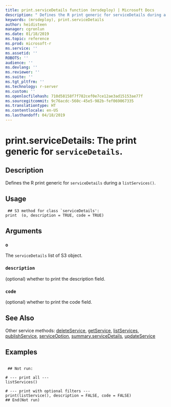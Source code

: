 ```yaml
---
title: print.serviceDetails function (mrsdeploy) | Microsoft Docs
description: " Defines the R print generic for serviceDetails during a  listServices(). "
keywords: (mrsdeploy), print.serviceDetails
author: heidisteen
manager: cgronlun
ms.date: 01/18/2019
ms.topic: reference
ms.prod: microsoft-r
ms.service: ''
ms.assetid: ''
ROBOTS: ''
audience: ''
ms.devlang: ''
ms.reviewer: ''
ms.suite: ''
ms.tgt_pltfrm: ''
ms.technology: r-server
ms.custom: ''
ms.openlocfilehash: 710d58158f7f782cef0e7ce12ae3ad15153ae77f
ms.sourcegitcommit: 9c76acdc-560c-45e5-982b-fef069067335
ms.translationtype: HT
ms.contentlocale: en-US
ms.lasthandoff: 04/18/2019
---
```

 # <a name="printservicedetails-the-print-generic-for-servicedetails"></a>print.serviceDetails: The print generic for `serviceDetails`. 
 ## <a name="description"></a>Description

Defines the R print generic for `serviceDetails` during a `listServices()`.


 ## <a name="usage"></a>Usage

```   
 ## S3 method for class `serviceDetails':
print  (o, description = TRUE, code = TRUE)

```

 ## <a name="arguments"></a>Arguments



 ### `o`
 The `serviceDetails` list of S3 object. 



 ### `description`
 (optional) whether to print the description field. 



 ### `code`
 (optional) whether to print the code field. 



 ## <a name="see-also"></a>See Also

Other service methods: [deleteService](deleteService.md), [getService](getService.md), [listServices](listServices.md), [publishService](publishService.md), [serviceOption](serviceOption.md), [summary.serviceDetails](summary.serviceDetails.md), [updateService](updateService.md)

 ## <a name="examples"></a>Examples

 ```

  ## Not run:

# --- print all ---
listServices()

# --- print with optional filters ---
print(listService(), description = FALSE, code = FALSE)
 ## End(Not run) 
```

